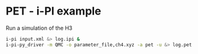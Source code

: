 PET - i-PI example
========================

Run a simulation of the H3 

```bash
i-pi input.xml &> log.ipi &
i-pi-py_driver -m QMC -o parameter_file,ch4.xyz -a pet -u &> log.pet 
```
